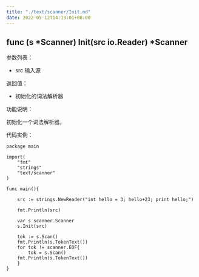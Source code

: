 ```yaml
---
title: "./text/scanner/Init.md"
date: 2022-05-12T14:13:01+08:00
---
```

## func (s *Scanner) Init(src io.Reader) *Scanner

参数列表：

- src 输入源

返回值：

- 初始化的词法解析器

功能说明：

初始化一个词法解析器。

代码实例：

	package main

	import(
		"fmt"
		"strings"
		"text/scanner"
	)

	func main(){

		src := strings.NewReader("int hello = 3; hello+23; print hello;")

		fmt.Println(src)

		var s scanner.Scanner
		s.Init(src)

		tok := s.Scan()
		fmt.Println(s.TokenText())
		for tok != scanner.EOF{
			tok = s.Scan()
		fmt.Println(s.TokenText())
		}
	}


